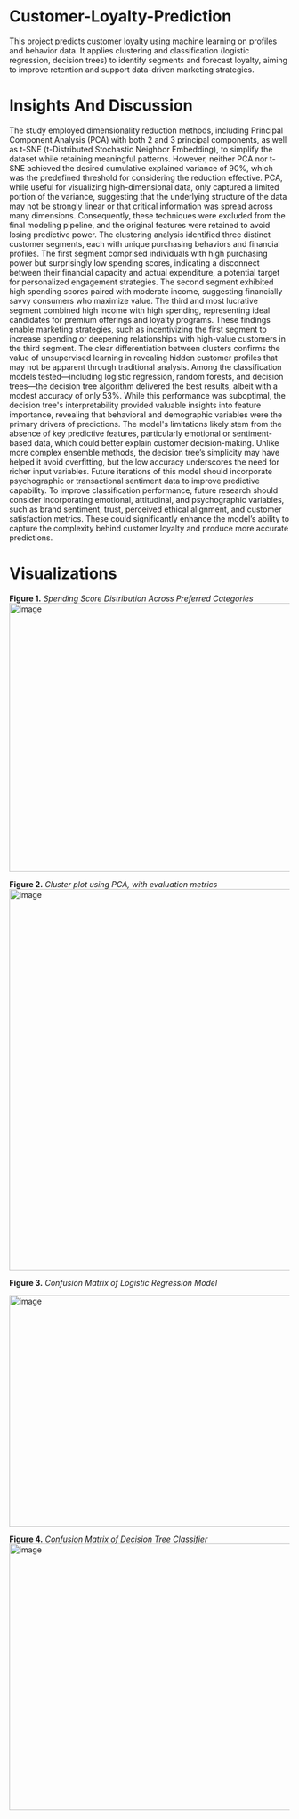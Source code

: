 # Customer-Loyalty-Prediction
This project predicts customer loyalty using machine learning on profiles and behavior data. It applies clustering and classification (logistic regression, decision trees) to identify segments and forecast loyalty, aiming to improve retention and support data-driven marketing strategies.

# Insights And Discussion
The study employed dimensionality reduction methods, including Principal Component Analysis (PCA) with both 2 and 3 principal components, as well as t-SNE (t-Distributed Stochastic Neighbor Embedding), to simplify the dataset while retaining meaningful patterns. However, neither PCA nor t-SNE achieved the desired cumulative explained variance of 90%, which was the predefined threshold for considering the reduction effective. PCA, while useful for visualizing high-dimensional data, only captured a limited portion of the variance, suggesting that the underlying structure of the data may not be strongly linear or that critical information was spread across many dimensions. Consequently, these techniques were excluded from the final modeling pipeline, and the original features were retained to avoid losing predictive power.
The clustering analysis identified three distinct customer segments, each with unique purchasing behaviors and financial profiles. The first segment comprised individuals with high purchasing power but surprisingly low spending scores, indicating a disconnect between their financial capacity and actual expenditure, a potential target for personalized engagement strategies. The second segment exhibited high spending scores paired with moderate income, suggesting financially savvy consumers who maximize value. The third and most lucrative segment combined high income with high spending, representing ideal candidates for premium offerings and loyalty programs. These findings enable marketing strategies, such as incentivizing the first segment to increase spending or deepening relationships with high-value customers in the third segment. The clear differentiation between clusters confirms the value of unsupervised learning in revealing hidden customer profiles that may not be apparent through traditional analysis.
Among the classification models tested—including logistic regression, random forests, and decision trees—the decision tree algorithm delivered the best results, albeit with a modest accuracy of only 53%. While this performance was suboptimal, the decision tree's interpretability provided valuable insights into feature importance, revealing that behavioral and demographic variables were the primary drivers of predictions. The model's limitations likely stem from the absence of key predictive features, particularly emotional or sentiment-based data, which could better explain customer decision-making. Unlike more complex ensemble methods, the decision tree’s simplicity may have helped it avoid overfitting, but the low accuracy underscores the need for richer input variables. Future iterations of this model should incorporate psychographic or transactional sentiment data to improve predictive capability.
To improve classification performance, future research should consider incorporating emotional, attitudinal, and psychographic variables, such as brand sentiment, trust, perceived ethical alignment, and customer satisfaction metrics. These could significantly enhance the model’s ability to capture the complexity behind customer loyalty and produce more accurate predictions.

# Visualizations 

**Figure 1.**
*Spending Score Distribution Across Preferred Categories*
<img width="686" height="482" alt="image" src="https://github.com/user-attachments/assets/ad9eb662-8548-4e9f-a2fd-ee0cb3620334" />

**Figure 2.** 
*Cluster plot using PCA, with evaluation metrics*
<img width="844" height="684" alt="image" src="https://github.com/user-attachments/assets/20e41c26-9c87-4bb5-b7af-e7faa6dfdc8b" />

**Figure 3.**
*Confusion Matrix of Logistic Regression Model*


<img width="614" height="415" alt="image" src="https://github.com/user-attachments/assets/9d9dffef-d7b6-4050-b144-c52ea172d8e8" />

**Figure 4.** 
*Confusion Matrix of Decision Tree Classifier*
<img width="712" height="478" alt="image" src="https://github.com/user-attachments/assets/eeae60e2-8447-4350-aaa4-bbfee02fa090" />






